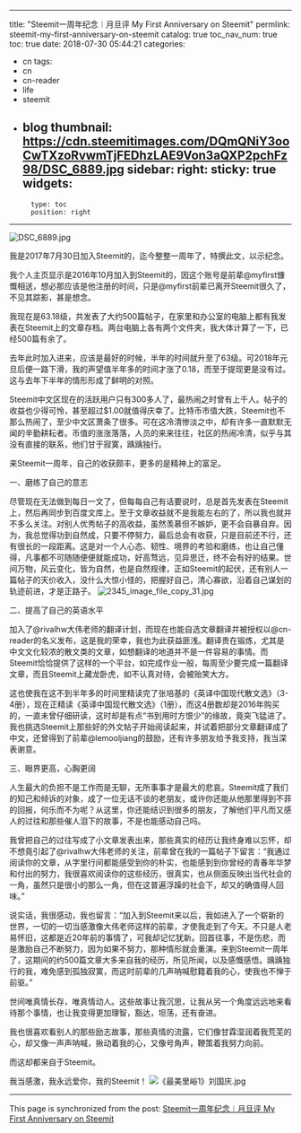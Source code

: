
---
title: "Steemit一周年纪念︱月旦评 My First Anniversary on Steemit"
permlink: steemit-my-first-anniversary-on-steemit
catalog: true
toc_nav_num: true
toc: true
date: 2018-07-30 05:44:21
categories:
- cn
tags:
- cn
- cn-reader
- life
- steemit
- blog
thumbnail: https://cdn.steemitimages.com/DQmQNiY3ooCwTXzoRvwmTjFEDhzLAE9Von3aQXP2pchFz98/DSC_6889.jpg
sidebar:
    right:
        sticky: true
widgets:
    -
        type: toc
        position: right
---


![DSC_6889.jpg](https://cdn.steemitimages.com/DQmQNiY3ooCwTXzoRvwmTjFEDhzLAE9Von3aQXP2pchFz98/DSC_6889.jpg)

我是2017年7月30日加入Steemit的，迄今整整一周年了，特撰此文，以示纪念。

我个人主页显示是2016年10月加入到Steemit的，因这个账号是前辈@myfirst慷慨相送，想必那应该是他注册的时间，只是@myfirst前辈已离开Steemit很久了，不见其踪影，甚是想念。

我现在是63.18级，共发表了大约500篇帖子，在家里和办公室的电脑上都有我发表在Steemit上的文章存档。两台电脑上各有两个文件夹，我大体计算了一下，已经500篇有余了。

去年此时加入进来，应该是最好的时候，半年的时间就升至了63级。可2018年元旦后便一路下滑，我的声望值半年多的时间才涨了0.18，而至于提现更是没有过。这与去年下半年的情形形成了鲜明的对照。

Steemit中文区现在的活跃用户只有300多人了，最热闹之时曾有上千人。帖子的收益也少得可怜，甚至超过$1.00就值得庆幸了。比特币市值大跌，Steemit也不那么热闹了，至少中文区萧条了很多。可在这冷清惨淡之中，却有许多一直默默无闻的辛勤耕耘者。币值的涨涨落落，人员的来来往往，社区的热闹冷清，似乎与其没有直接的联系，他们甘于寂寞，踽踽独行。

来Steemit一周年，自己的收获颇丰，更多的是精神上的富足。

一、磨练了自己的意志

尽管现在无法做到每日一文了，但每每自己有话要说时，总是首先发表在Steemit上，然后再同步到百度文库上。至于文章收益就不是我能左右的了，所以我也就并不多么关注。对别人优秀帖子的高收益，虽然羡慕但不嫉妒，更不会自暴自弃。因为，我总觉得功到自然成，只要不停努力，最后总会有收获，只是目前还不行，还有很长的一段距离。这是对一个人心态、韧性、境界的考验和磨练，也让自己懂得，凡事都不可随随便便就能成功，好高骛远，见异思迁，终不会有好的结果。世间万物，风云变化，皆为自然，也是自然规律，正如Steemit的起伏，还有别人一篇帖子的天价收入，没什么大惊小怪的，把握好自己，清心寡欲，沿着自己谋划的轨迹前进，才是正路子。
![2345_image_file_copy_31.jpg](https://cdn.steemitimages.com/DQmeguw2NbvAiNxTRZuaitEzjD5eRi5b63qv6SfL3TdknjQ/2345_image_file_copy_31.jpg)

二、提高了自己的英语水平

加入了@rivalhw大伟老师的翻译计划，而现在也能自选文章翻译并被授权以@cn-reader的名义发布，这是我的荣幸，我也为此获益匪浅。翻译贵在锻炼，尤其是中文文化较浓的散文类的文章，如想翻译的地道并不是一件容易的事情。而Steemit恰恰提供了这样的一个平台，如完成作业一般，每周至少要完成一篇翻译文章，而且Steemit上藏龙卧虎，如不认真对待，会被贻笑大方。

这也使我在这不到半年多的时间里精读完了张培基的《英译中国现代散文选》（3-4册），现在正精读《英译中国现代散文选》（1册），而这4册数却是2016年购买的，一直未曾仔细研读，这时却是有点“书到用时方恨少”的缘故，竟突飞猛进了。我也挑选Steemit上那些好的外文帖子开始阅读起来，并试着把部分文章翻译成了中文，还曾得到了前辈@lemooljiang的鼓励，还有许多朋友给予我支持，我当深表谢意。

三、眼界更高，心胸更阔

人生最大的负担不是工作而是无聊，无所事事才是最大的悲哀。Steemit成了我们的知己和倾诉的对象，成了一位无话不谈的老朋友，或许你还能从他那里得到不菲的回报，何乐而不为呢？从这里，你还能结识到很多的朋友，了解他们平凡而又感人的过往和那些催人泪下的故事，不是也能感动自己吗。

我曾把自己的过往写成了小文章发表出来，那些真实的经历让我终身难以忘怀，却不想竟引起了@rivalhw大伟老师的关注，前辈曾在我的一篇帖子下留言：“我通过阅读你的文章，从字里行间都能感受到你的朴实，也能感到到你曾经的青春年华梦和付出的努力，我很喜欢阅读你的这些经历，很真实，也从侧面反映出当代社会的一角，虽然只是很小的那么一角，但在这普遍浮躁的社会下，却又的确值得人回味。”

说实话，我很感动，我也留言：“加入到Steemit来以后，我如进入了一个崭新的世界，一切的一切当感激像大伟老师这样的前辈，才使我走到了今天。不只是人老易怀旧，这都是近20年前的事情了，可我却记忆犹新。回首往事，不是伤悲，而是激励自己不断努力，因为如果不努力，那种情形就会重演。来到Steemit一周年了，这期间的约500篇文章大多来自我的经历，所见所闻，以及感慨感悟。踽踽独行的我，难免感到孤独寂寞，而这时前辈的几声呐喊慰籍着我的心，使我也不惮于前驱。”

世间唯真情长存，唯真情动人。这些故事让我沉思，让我从另一个角度远远地来看待那个事情，也让我变得更加理智，豁达，坦荡，还有奋进。

我也很喜欢看别人的那些励志故事，那些真情的流露，它们像甘霖湿润着我荒芜的心，却又像一声声呐喊，揪动着我的心，又像号角声，鞭策着我努力向前。

而这却都来自于Steemit。

我当感激，我永远爱你，我的Steemit！
![《最美里峪1》刘国庆.jpg](https://cdn.steemitimages.com/DQmaCkhnKcu7TXRNV53mtzK8cRcHJvDfNZjgvGFsQskHdnq/%E3%80%8A%E6%9C%80%E7%BE%8E%E9%87%8C%E5%B3%AA1%E3%80%8B%E5%88%98%E5%9B%BD%E5%BA%86.jpg)

- - -

This page is synchronized from the post: [Steemit一周年纪念︱月旦评 My First Anniversary on Steemit](https://steemit.com/@bring/steemit-my-first-anniversary-on-steemit)

